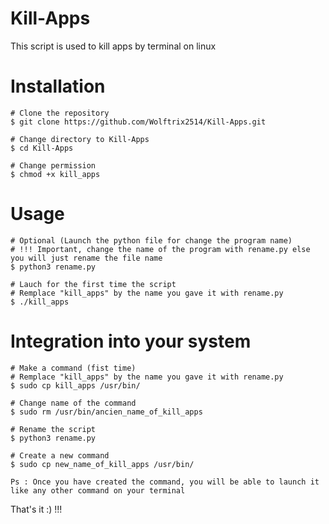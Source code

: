 # Kill-Apps
This script is used to kill apps by terminal on linux


# Installation
``` 
# Clone the repository
$ git clone https://github.com/Wolftrix2514/Kill-Apps.git

# Change directory to Kill-Apps
$ cd Kill-Apps

# Change permission 
$ chmod +x kill_apps
```

# Usage

``` 
# Optional (Launch the python file for change the program name)
# !!! Important, change the name of the program with rename.py else you will just rename the file name
$ python3 rename.py

# Lauch for the first time the script
# Remplace "kill_apps" by the name you gave it with rename.py
$ ./kill_apps 
```

# Integration into your system
```
# Make a command (fist time)
# Remplace "kill_apps" by the name you gave it with rename.py
$ sudo cp kill_apps /usr/bin/

# Change name of the command
$ sudo rm /usr/bin/ancien_name_of_kill_apps

# Rename the script
$ python3 rename.py

# Create a new command
$ sudo cp new_name_of_kill_apps /usr/bin/

Ps : Once you have created the command, you will be able to launch it like any other command on your terminal
```
 
 
 That's it :) !!!
